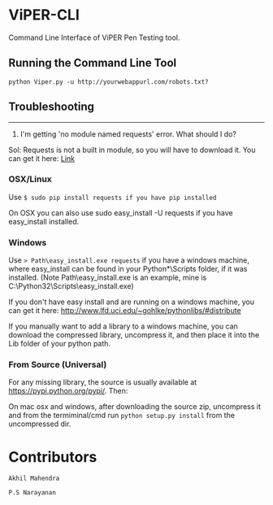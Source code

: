 # ViPER-CLI
Command Line Interface of ViPER Pen Testing tool.

## Running the Command Line Tool

`python Viper.py -u http://yourwebappurl.com/robots.txt?`

## Troubleshooting
------------------
1. I'm getting 'no module named requests' error. What should I do?

Sol:
Requests is not a built in module, so you will have to download it. You can get it here: [Link](https://pypi.python.org/pypi/requests)

### OSX/Linux

Use `$ sudo pip install requests if you have pip installed`

On OSX you can also use sudo easy_install -U requests if you have easy_install installed.

### Windows

Use `> Path\easy_install.exe requests` if you have a windows machine, where easy_install can be found in your Python*\Scripts folder, if it was installed. (Note Path\easy_install.exe is an example, mine is C:\Python32\Scripts\easy_install.exe)

If you don't have easy install and are running on a windows machine, you can get it here: http://www.lfd.uci.edu/~gohlke/pythonlibs/#distribute

If you manually want to add a library to a windows machine, you can download the compressed library, uncompress it, and then place it into the Lib folder of your python path.

### From Source (Universal)

For any missing library, the source is usually available at https://pypi.python.org/pypi/. Then:

On mac osx and windows, after downloading the source zip, uncompress it and from the termiminal/cmd run `python setup.py install` from the uncompressed dir.

# Contributors

`Akhil Mahendra`

`P.S Narayanan`
